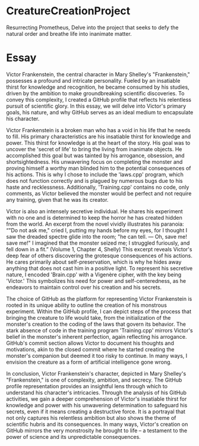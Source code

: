# CreatureCreationProject
Resurrecting Prometheus, Delve into the project that seeks to defy the natural order and breathe life into inanimate matter.

# Essay
Victor Frankenstein, the central character in Mary Shelley's "Frankenstein," possesses a profound and intricate personality. Fueled by an insatiable thirst for knowledge and recognition, he became consumed by his studies, driven by the ambition to make groundbreaking scientific discoveries. To convey this complexity, I created a GitHub profile that reflects his relentless pursuit of scientific glory. In this essay, we will delve into Victor's primary goals, his nature, and why GitHub serves as an ideal medium to encapsulate his character. 

Victor Frankenstein is a broken man who has a void in his life that he needs to fill. His primary characteristics are his insatiable thirst for knowledge and power. This thirst for knowledge is at the heart of the story. His goal was to uncover the 'secret of life' to bring the living from inanimate objects. He accomplished this goal but was tainted by his arrogance, obsession, and shortsightedness. His unwavering focus on completing the monster and proving himself a worthy man blinded him to the potential consequences of his actions. This is why I chose to include the 'laws.cpp' program, which does not function correctly and is plagued by numerous bugs due to his haste and recklessness. Additionally, 'Training.cpp' contains no code, only comments, as Victor believed the monster would be perfect and not require any training, given that he was its creator. 

Victor is also an intensely secretive individual. He shares his experiment with no one and is determined to keep the horror he has created hidden from the world. An excerpt from the novel vividly illustrates his paranoia: “"Do not ask me," cried I, putting my hands before my eyes, for I thought I saw the dreaded spectre glide into the room; "he can tell. — Oh, save me! save me!" I imagined that the monster seized me; I struggled furiously, and fell down in a fit.” (Volume 1, Chapter 4, Shelly) This excerpt reveals Victor's deep fear of others discovering the grotesque consequences of his actions. He cares primarily about self-preservation, which is why he hides away anything that does not cast him in a positive light. To represent his secretive nature, I encoded 'Brain.cpp' with a Vigenère cipher, with the key being 'Victor.' This symbolizes his need for power and self-centeredness, as he endeavors to maintain control over his creation and his secrets. 

The choice of GitHub as the platform for representing Victor Frankenstein is rooted in its unique ability to outline the creation of his monstrous experiment. Within the GitHub profile, I can depict steps of the process that bringing the creature to life would take, from the initialization of the monster's creation to the coding of the laws that govern its behavior. The stark absence of code in the training program 'Training.cpp' mirrors Victor's belief in the monster's inherent perfection, again reflecting his arrogance. GitHub's commit section allows Victor to document his thoughts and motivations, akin to the closed commit where he started creating the monster's companion but deemed it too risky to continue. In many ways, I envision the creature as a form of artificial intelligence gone wrong. 

In conclusion, Victor Frankenstein's character, depicted in Mary Shelley's "Frankenstein," is one of complexity, ambition, and secrecy. The GitHub profile representation provides an insightful lens through which to understand his character's intricacies. Through the analysis of his GitHub activities, we gain a deeper comprehension of Victor's insatiable thirst for knowledge and power with his unwavering determination to safeguard his secrets, even if it means creating a destructive force. It is a portrayal that not only captures his relentless ambition but also shows the theme of scientific hubris and its consequences. In many ways, Victor's creation on GitHub mirrors the very monstrosity he brought to life – a testament to the power of science and its unpredictable consequences. 

 

 

 

 
 

 

 

 
